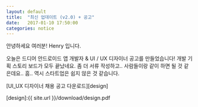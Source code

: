 ```yaml
---
layout: default
title:  "최신 업데이트 (v2.0) + 공고"
date:   2017-01-10 17:50:00
categories: notice
---
```


안녕하세요 여러분! Henry 입니다.

오늘은 드디어 안드로이드 앱 개발자 & UI / UX 디자이너 공고를 만들었습니다! 개발 기획 스토리 보드가 모두 끝났네요.
좀 더 서류 작성하고.. 사람들이랑 같이 하면 될 것 같은데요.. 흠..
역시 스타트업은 쉽지 않은 것 같습니다.

<!-- [Android 개발자 공고 다운로드][android] -->
[UI_UX 디자이너 채용 공고 다운로드][design]

<!-- [android]:{{ site.url }}/download/android.pdf -->
[design]:{{ site.url }}/download/design.pdf